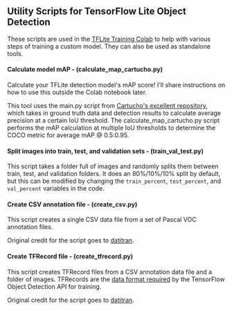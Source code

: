 ## Utility Scripts for TensorFlow Lite Object Detection
These scripts are used in the [TFLite Training Colab](https://colab.research.google.com/github/EdjeElectronics/TensorFlow-Lite-Object-Detection-on-Android-and-Raspberry-Pi/blob/master/Train_TFLite2_Object_Detction_Model.ipynb) to help with various steps of training a custom model. They can also be used as standalone tools.

#### Calculate model mAP - (calculate_map_cartucho.py)
Calculate your TFLite detection model's mAP score! I'll share instructions on how to use this outside the Colab notebook later. 

This tool uses the main.py script from [Cartucho's excellent repository](https://github.com/Cartucho/mAP), which takes in ground truth data and detection results to calculate average precision at a certain IoU threshold. The calculate_map_cartucho.py script performs the mAP calculation at multiple IoU thresholds to determine the COCO metric for average mAP @ 0.5:0.95.

#### Split images into train, test, and validation sets - (train_val_test.py)
This script takes a folder full of images and randomly splits them between train, test, and validation folders. It does an 80%/10%/10% split by default, but this can be modified by changing the `train_percent`, `test_percent`, and `val_percent` variables in the code.

#### Create CSV annotation file - (create_csv.py)
This script creates a single CSV data file from a set of Pascal VOC annotation files.

Original credit for the script goes to [datitran](https://github.com/datitran/raccoon_dataset/blob/master/xml_to_csv.py).

#### Create TFRecord file - (create_tfrecord.py)
This script creates TFRecord files from a CSV annotation data file and a folder of images. TFRecords are the [data format required](https://github.com/tensorflow/models/blob/master/research/object_detection/g3doc/preparing_inputs.md) by the TensorFlow Object Detection API for training.

Original credit for the script goes to [datitran](https://github.com/datitran/raccoon_dataset/blob/master/generate_tfrecord.py).
